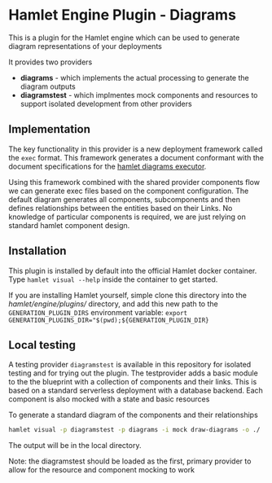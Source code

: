 # Hamlet Engine Plugin - Diagrams

This is a plugin for the Hamlet engine which can be used to generate diagram representations of your deployments

It provides two providers

- **diagrams** - which implements the actual processing to generate the diagram outputs
- **diagramstest** - which implmentes mock components and resources to support isolated development from other providers

## Implementation

The key functionality in this provider is a new deployment framework called the `exec` format. This framework generates a document conformant with the document specifications for the [hamlet diagrams executor](https://github.com/hamlet-io/executor-diagrams/).

Using this framework combined with the shared provider components flow we can generate exec files based on the component configuration. The default diagram generates all components, subcomponents and then defines relationships between the entities based on their Links. No knowledge of particular components is required, we are just relying on standard hamlet component design.


## Installation

This plugin is installed by default into the official Hamlet docker container. Type `hamlet visual --help` inside the container to get started.

If you are installing Hamlet yourself, simple clone this directory into the *hamlet/engine/plugins/* directory, and add this new path to the `GENERATION_PLUGIN_DIRS` environment variable: `export GENERATION_PLUGINS_DIR="$(pwd);${GENERATION_PLUGIN_DIR}`

## Local testing

A testing provider `diagramstest` is available in this repository for isolated testing and for trying out the plugin. The testprovider adds a basic module to the the blueprint with a collection of components and their links. This is based on a standard serverless deployment with a database backend. Each component is also mocked with a state and basic resources

To generate a standard diagram of the components and their relationships

```bash
hamlet visual -p diagramstest -p diagrams -i mock draw-diagrams -o ./
```

The output will be in the local directory.

Note: the diagramstest should be loaded as the first, primary provider to allow for the resource and component mocking to work
